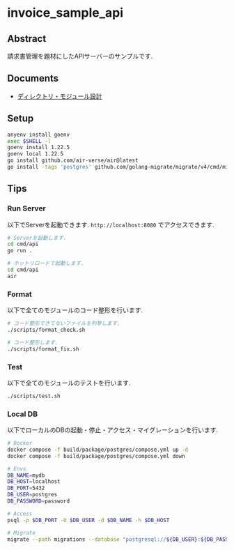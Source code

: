 # invoice_sample_api

## Abstract
請求書管理を題材にしたAPIサーバーのサンプルです.

## Documents

- [ディレクトリ・モジュール設計](./docs/structure_design.md)

## Setup

```bash
anyenv install goenv
exec $SHELL -l
goenv install 1.22.5
goenv local 1.22.5
go install github.com/air-verse/air@latest
go install -tags 'postgres' github.com/golang-migrate/migrate/v4/cmd/migrate@latest
```

## Tips

### Run Server

以下でServerを起動できます. `http://localhost:8080` でアクセスできます.

```bash
# Serverを起動します.
cd cmd/api
go run .
```

```bash
# ホットリロードで起動します.
cd cmd/api
air
```

### Format

以下で全てのモジュールのコード整形を行います.

```bash
# コード整形できてないファイルを列挙します.
./scripts/format_check.sh

# コード整形します.
./scripts/format_fix.sh
```

### Test

以下で全てのモジュールのテストを行います.

```bash
./scripts/test.sh
```

### Local DB

以下でローカルのDBの起動・停止・アクセス・マイグレーションを行います.

```bash
# Docker
docker compose -f build/package/postgres/compose.yml up -d
docker compose -f build/package/postgres/compose.yml down

# Envs
DB_NAME=mydb
DB_HOST=localhost
DB_PORT=5432
DB_USER=postgres
DB_PASSWORD=password

# Access
psql -p $DB_PORT -U $DB_USER -d $DB_NAME -h $DB_HOST

# Migrate
migrate --path migrations --database "postgresql://${DB_USER}:${DB_PASSWORD}@${DB_HOST}:${DB_PORT}/${DB_NAME}?sslmode=disable" -verbose up
```
